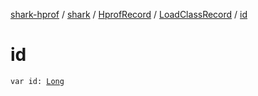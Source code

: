 [shark-hprof](../../../index.md) / [shark](../../index.md) / [HprofRecord](../index.md) / [LoadClassRecord](index.md) / [id](./id.md)

# id

`var id: `[`Long`](https://kotlinlang.org/api/latest/jvm/stdlib/kotlin/-long/index.html)